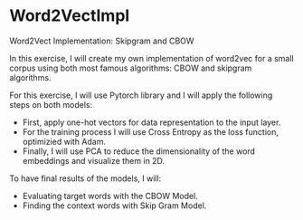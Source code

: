 # Word2VectImpl
Word2Vect Implementation: Skipgram and CBOW

In this exercise, I will create my own implementation of word2vec for a small corpus using both most famous algorithms: CBOW and skipgram algorithms.

For this exercise, I will use Pytorch library and I will apply the following steps on both models:

*   First, apply one-hot vectors for data representation to the input layer.
*   For the training process I will use Cross Entropy as the loss function, optimizied with Adam.
*   Finally, I will use PCA to reduce the dimensionality of the word embeddings and visualize them in 2D.


To have final results of the models, I will:


*   Evaluating target words with the CBOW Model.
*   Finding the context words with Skip Gram Model.

